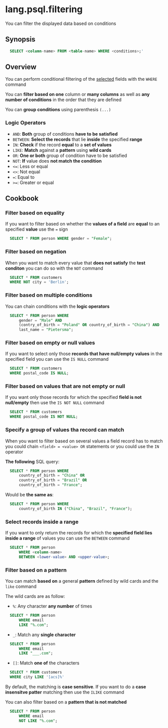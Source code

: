 # lang.psql.filtering

You can filter the displayed data based on conditions

## Synopsis

```sql
  SELECT <column-name> FROM <table-name> WHERE <conditions>;'
```

## Overview

You can perform conditional filtering of the [selected](./c76a.md) fields with
the `WHERE` command

You can **filter based on one** column or **many columns** as well as **any
number of conditions** in the order that they are defined

You can **group conditions** using parenthesis `(...)`

### Logic Operators

- `AND`: **Both** group of conditions **have to be satisfied**
- `BETWEEN`: **Select the records** that lie **inside** the specified **range**
- `IN`: **Check** if the record **equal** to a **set of values**
- `LIKE`: **Match** against a **pattern** using **wild cards**
- `OR`: **One or both** group of condition have to be satisfied
- `NOT`: **If** value does **not match the condition**
- `<=`: Less or equal
- `<>`: Not equal
- `=`: Equal to
- `>=`: Greater or equal

## Cookbook

### Filter based on equality

If you want to filter based on whether the **values of a field** are **equal**
to an specified **value** use the `=` sign

```sql
  SELECT * FROM person WHERE gender = "Female";
```

### Filter based on negation

When you want to match every value that **does not satisfy** the **test
conditon** you can do so with the `NOT` command

```sql
  SELECT * FROM customers
  WHERE NOT city = 'Berlin';
```

### Filter based on multiple conditions

You can chain conditions with the **logic operators**

```sql
  SELECT * FROM person WHERE
      gender = "Male" AND
      (contry_of_birth = "Poland" OR country_of_birth = "China") AND
      last_name = "Pietersma";
```

### Filter based on empty or null values

If you want to select only those **records that have null/empty values** in the
specified field you can use the `IS NULL` command

```sql
  SELECT * FROM customers
  WHERE postal_code IS NULL;
```

### Filter based on values that are not empty or null

If you want only those records for which the specified **field is not
null/empty** then use the `IS NOT NULL` command

```sql
  SELECT * FROM customers
  WHERE postal_code IS NOT NULL;
```

### Specify a group of values tha record can match

When you want to filter based on several values a field record has to match you
could chain `<field> = <value> OR` statements or you could use the `IN`
operator

**The following** SQL query:

```sql
  SELECT * FROM person WHERE
      country_of_birth = "China" OR
      country_of_birth = "Brazil" OR
      country_of_birth = "France";
```

Would be **the same as**:

```sql
  SELECT * FROM person WHERE
      country_of_birth IN ("China", "Brazil", "France");
```

### Select records inside a range

If you want to only return the records for which the **specified field lies
inside a range** of values you can use the `BETWEEN` command

```sql
  SELECT * FROM person
      WHERE <column-name>
      BETWEEN <lower-value> AND <upper-value>;
```

### Filter based on a pattern

You can match **based on** a general **pattern** defined by wild cards and the `like`
command

The wild cards are as follow:

- `%`: Any character **any number** of times

```sql
  SELECT * FROM person
      WHERE email
      LIKE "%.com";
```

- `_`: Match any **single character**

```sql
  SELECT * FROM person
      WHERE email
      LIKE "___.com";
```

- `[]`: Match **one of** the characters

```sql
  SELECT * FROM customers
  WHERE city LIKE '[acs]%'

```

By default, the matching is **case sensitive**. If you want to do a **case
insensitve patter** matching then use the `ILIKE` command

You can also filter based on a **pattern that is not matched**

```sql
  SELECT * FROM person
      WHERE email
      NOT LIKE "%.com";
```
